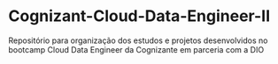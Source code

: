 # Cognizant-Cloud-Data-Engineer-II
Repositório para organização dos estudos e projetos desenvolvidos no bootcamp Cloud Data Engineer da Cognizante em parceria com a DIO
